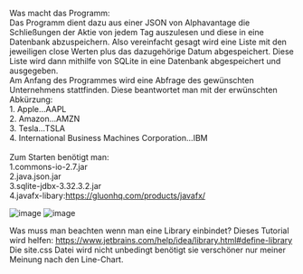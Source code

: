 Was macht das Programm:<br>
Das Programm dient dazu aus einer JSON von Alphavantage die Schließungen der Aktie von jedem Tag auszulesen und diese in eine Datenbank abzuspeichern. Also vereinfacht gesagt wird eine Liste mit den jeweiligen close Werten plus das dazugehörige Datum abgespeichert. Diese Liste wird dann mithilfe von SQLite in eine Datenbank abgespeichert und ausgegeben.<br>
Am Anfang des Programmes wird eine Abfrage des gewünschten Unternehmens stattfinden. Diese beantwortet man mit der erwünschten Abkürzung:<br>1. Apple...AAPL <br> 2. Amazon...AMZN<br> 3. Tesla...TSLA<br>4. International Business Machines Corporation...IBM<br><br>Zum Starten benötigt man:<br>1.commons-io-2.7.jar <br>2.java.json.jar  <br> 3.sqlite-jdbx-3.32.3.2.jar<br> 4.javafx-libary:https://gluonhq.com/products/javafx/<br>

![image](https://user-images.githubusercontent.com/59960768/102935174-e78cf780-44a5-11eb-996a-8183bf285a36.png)
![image](https://user-images.githubusercontent.com/59960768/102935283-2327c180-44a6-11eb-8a7c-5646c11675c3.png)



Was muss man beachten wenn man eine Library einbindet?
Dieses Tutorial wird helfen:
https://www.jetbrains.com/help/idea/library.html#define-library <br>
Die site.css Datei wird nicht unbedingt benötigt sie verschöner nur meiner Meinung nach den Line-Chart.
